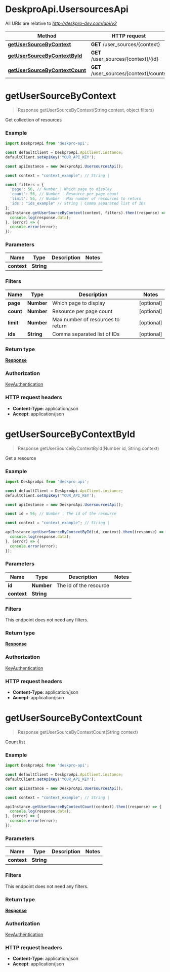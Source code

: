 # DeskproApi.UsersourcesApi

All URIs are relative to *http://deskpro-dev.com/api/v2*

Method | HTTP request | Description
------------- | ------------- | -------------
[**getUserSourceByContext**](UsersourcesApi.md#getUserSourceByContext) | **GET** /user_sources/{context} | 
[**getUserSourceByContextById**](UsersourcesApi.md#getUserSourceByContextById) | **GET** /user_sources/{context}/{id} | 
[**getUserSourceByContextCount**](UsersourcesApi.md#getUserSourceByContextCount) | **GET** /user_sources/{context}/counts | 


<a name="getUserSourceByContext"></a>
# **getUserSourceByContext**
> Response getUserSourceByContext(String context, object filters)



Get collection of resources

### Example
```javascript
import DeskproApi from 'deskpro-api';

const defaultClient = DeskproApi.ApiClient.instance;
defaultClient.setApiKey('YOUR_API_KEY');

const apiInstance = new DeskproApi.UsersourcesApi();

const context = "context_example"; // String | 

const filters = { 
  'page': 56, // Number | Which page to display
  'count': 56, // Number | Resource per page count
  'limit': 56, // Number | Max number of resources to return
  'ids': "ids_example" // String | Comma separated list of IDs
};
apiInstance.getUserSourceByContext(context, filters).then((response) => {
  console.log(response.data);
}, (error) => {
  console.error(error);
});

```

### Parameters


Name | Type | Description  | Notes
------------- | ------------- | ------------- | -------------
 **context** | **String**|  |

### Filters


Name | Type | Description  | Notes
------------- | ------------- | ------------- | -------------
 **page** | **Number**| Which page to display | [optional]
 **count** | **Number**| Resource per page count | [optional]
 **limit** | **Number**| Max number of resources to return | [optional]
 **ids** | **String**| Comma separated list of IDs | [optional]

### Return type

[**Response**](Response.md)

### Authorization

[KeyAuthentication](../README.md#KeyAuthentication)

### HTTP request headers

 - **Content-Type**: application/json
 - **Accept**: application/json

<a name="getUserSourceByContextById"></a>
# **getUserSourceByContextById**
> Response getUserSourceByContextById(Number id, String context)



Get a resource

### Example
```javascript
import DeskproApi from 'deskpro-api';

const defaultClient = DeskproApi.ApiClient.instance;
defaultClient.setApiKey('YOUR_API_KEY');

const apiInstance = new DeskproApi.UsersourcesApi();

const id = 56; // Number | The id of the resource

const context = "context_example"; // String | 

apiInstance.getUserSourceByContextById(id, context).then((response) => {
  console.log(response.data);
}, (error) => {
  console.error(error);
});

```

### Parameters


Name | Type | Description  | Notes
------------- | ------------- | ------------- | -------------
 **id** | **Number**| The id of the resource |
 **context** | **String**|  |

### Filters
This endpoint does not need any filters.


### Return type

[**Response**](Response.md)

### Authorization

[KeyAuthentication](../README.md#KeyAuthentication)

### HTTP request headers

 - **Content-Type**: application/json
 - **Accept**: application/json

<a name="getUserSourceByContextCount"></a>
# **getUserSourceByContextCount**
> Response getUserSourceByContextCount(String context)



Count list

### Example
```javascript
import DeskproApi from 'deskpro-api';

const defaultClient = DeskproApi.ApiClient.instance;
defaultClient.setApiKey('YOUR_API_KEY');

const apiInstance = new DeskproApi.UsersourcesApi();

const context = "context_example"; // String | 

apiInstance.getUserSourceByContextCount(context).then((response) => {
  console.log(response.data);
}, (error) => {
  console.error(error);
});

```

### Parameters


Name | Type | Description  | Notes
------------- | ------------- | ------------- | -------------
 **context** | **String**|  |

### Filters
This endpoint does not need any filters.


### Return type

[**Response**](Response.md)

### Authorization

[KeyAuthentication](../README.md#KeyAuthentication)

### HTTP request headers

 - **Content-Type**: application/json
 - **Accept**: application/json

